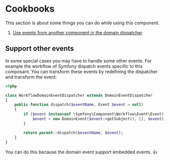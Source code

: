 Cookbooks
=========

This section is about some things you can do while using this component.

1. [Use events from another component in the domain dispatcher](#support_other_events)


Support other events
--------------------

In some special cases you may have to handle some other events. For example
the workflow of Symfony dispatch events specific to this composant. You can
transform these events by redefining the dispatcher and transform the event:

```php
<?php

class WorkflowDomainEventDispatcher extends DomainEventDispatcher
{
    public function dispatch($eventName, Event $event = null)
    {
        if ($event instanceof \Symfony\Component\Workflow\Event\Event) {
            $event = new DomainEvent($event->getSubject(), [], $event);
        }

        return parent::dispatch($eventName, $event);
    }
}
```

You can do this because the domain event support embedded events. 👍
